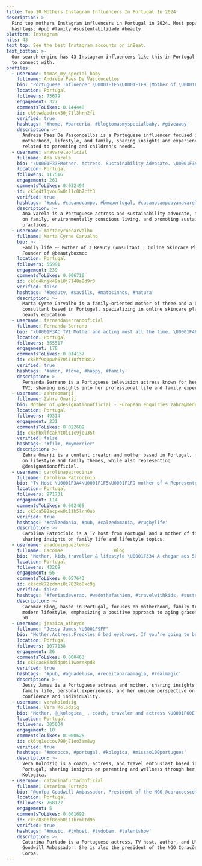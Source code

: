 ```yaml
---
title: Top 10 Mothers Instagram Influencers In Portugal In 2024
description: >-
  Find top mothers Instagram influencers in Portugal in 2024. Most popular
  hashtags: #pub #family #sustentabilidade #beauty.
platform: Instagram
hits: 43
text_top: See the best Instagram accounts on inBeat.
text_bottom: >-
  Our search engine has 43 Instagram influencers like this in Portugal for you
  to connect with.
profiles:
  - username: tomas_my_special_baby
    fullname: Andreia Paes De Vasconcellos
    bio: "Portuguese Influencer \U0001F1F5\U0001F1F9 |Mother of \U0001F476\U0001F476 and \U0001F467 \U0001F467One of them has the love chromosome ❤️ Kids,Mums&Lifestyle tomasmyspecialbaby@gmail.com \U0001F4E9 @ellephant.pt"
    location: Portugal
    followers: 73679
    engagement: 327
    commentsToLikes: 0.144448
    id: ck6twdaodrcx30j71l3hrn2fi
    verified: true
    hashtags: '#home, #parceria, #blogtomasmyspecialbaby, #giveaway'
    description: >-
      Andreia Paes De Vasconcellos is a Portuguese influencer focused on
      motherhood, lifestyle, and family, sharing insights and experiences
      related to parenting and children's needs.
  - username: anavarelaoficial
    fullname: Ana Varela
    bio: "\U0001F33FMother. Actress. Sustainability Advocate. \U0001F3ACActing&Management: rscarrelo@gmail.com \U0001F4A1PR,Digital & Brands: squad@connosco.pt"
    location: Portugal
    followers: 117516
    engagement: 261
    commentsToLikes: 0.032494
    id: ck5q4f1gvou6w0i11c0b7cft3
    verified: true
    hashtags: '#pub, #casanocampo, #bmwportugal, #casanocampobyanavarela'
    description: >-
      Ana Varela is a Portuguese actress and sustainability advocate, focusing
      on family, environmentally conscious living, and promoting sustainable
      practices.
  - username: martacyrnecarvalho
    fullname: Marta Cyrne Carvalho
    bio: >-
      Family life 〰️ Mother of 3 Beauty Consultant | Online Skincare Plans
      Founder of @beautyboxmcc
    location: Portugal
    followers: 55991
    engagement: 239
    commentsToLikes: 0.006716
    id: ck6u4knjk49al0j7148a8d9r3
    verified: false
    hashtags: '#beauty, #savills, #matosinhos, #natura'
    description: >-
      Marta Cyrne Carvalho is a family-oriented mother of three and a beauty
      consultant based in Portugal, specializing in online skincare plans and
      beauty education.
  - username: fernandaserranooficial
    fullname: Fernanda Serrano
    bio: "\U0001F3AC TVI Mother and acting most all the time… \U0001F4E7 tiago.froufe@thisisluvin.com \U0001F4E7 sandra.faria@fproducao.pt"
    location: Portugal
    followers: 355517
    engagement: 178
    commentsToLikes: 0.014137
    id: ck5hf9q1pwh670i118ftb98iv
    verified: true
    hashtags: '#amor, #love, #happy, #family'
    description: >-
      Fernanda Serrano is a Portuguese television actress known for her work on
      TVI, sharing insights into her professional life and family experiences.
  - username: zahraomarji
    fullname: Zahra Omarji
    bio: Mother of @designationofficial - European enquiries zahra@medeamgmt.com
    location: Portugal
    followers: 49314
    engagement: 231
    commentsToLikes: 0.022609
    id: ck5hhxlfcaknt0i11c9jcu35t
    verified: false
    hashtags: '#film, #mymercier'
    description: >-
      Zahra Omarji is a content creator and mother based in Portugal, focusing
      on lifestyle and family themes, while also representing
      @designationofficial.
  - username: carolinapatrocinio
    fullname: Carolina Patrocínio
    bio: "Tv Host \U0001F3A4\U0001F1F5\U0001F1F9 mother of 4 Represented by @notable.pt Prozis code: CAROLINA"
    location: Portugal
    followers: 971731
    engagement: 114
    commentsToLikes: 0.002465
    id: ck5ca592acpxw0i11b5lrn0ub
    verified: true
    hashtags: '#calzedonia, #pub, #calzedomania, #rugbylife'
    description: >-
      Carolina Patrocínio is a TV host from Portugal and a mother of four,
      sharing insights on family life and lifestyle topics.
  - username: anadominguezlemos
    fullname: Cacomae                   Blog
    bio: "Mother, kids,traveller & lifestyle \U0001F334 A chegar aos 50 com imenso orgulho na idade ❣️ #50anos #mulhermoderna \U0001F4E9 anadominguezlemos@gmail.com"
    location: Portugal
    followers: 43269
    engagement: 66
    commentsToLikes: 0.057643
    id: ckaoxk72zdmhi0i782ko8kc9g
    verified: false
    hashtags: '#feriasdeverao, #wedothefashion, #travelwithkids, #sustentabilidade'
    description: >-
      Cacomae Blog, based in Portugal, focuses on motherhood, family travel, and
      modern lifestyle, emphasizing a positive approach to aging gracefully at
      50.
  - username: jessica_athayde
    fullname: "Jessy James \U0001F9FF"
    bio: "Mother.Actress.Freckles & bad eyebrows. If you’re going to be weird, be confident about it. sergiomotasoares@Gmail.com Vale tudo\U0001F921 Sic 2+2 \U0001F3AD Villaret"
    location: Portugal
    followers: 1077138
    engagement: 26
    commentsToLikes: 0.000463
    id: ck5cac863d5dp0i11worekpd8
    verified: true
    hashtags: '#pub, #aguadeluso, #receitaparaamagia, #realmagic'
    description: >-
      Jessy James is a Portuguese actress and mother, sharing insights into
      family life, personal experiences, and her unique perspective on
      confidence and individuality.
  - username: verakolodzig
    fullname: Vera Kolodzig
    bio: "Mother, @_kologica_ , coach, traveler and actress \U0001F60E Manager: Leonor Babo Digital: tiago.froufe@thisisluvin.com Coaching: coaching@kologica.com"
    location: Portugal
    followers: 305034
    engagement: 10
    commentsToLikes: 0.000625
    id: ck6tq1eccov790j71oo3am8wg
    verified: true
    hashtags: '#morocco, #portugal, #kologica, #missao100portugues'
    description: >-
      Vera Kolodzig is a coach, actress, and travel enthusiast based in
      Portugal, sharing insights on parenting and wellness through her platform
      Kologica.
  - username: catarinafurtadooficial
    fullname: Catarina Furtado
    bio: "@unfpa Goodwill Ambassador, President of the NGO @coracoescomcoroa, actress, TV host, author of 3 books and mother of 2. ❤️\U0001F451"
    location: Portugal
    followers: 768127
    engagement: 5
    commentsToLikes: 0.001692
    id: ck5c830bf8o6b0i11brmltd9o
    verified: true
    hashtags: '#music, #tvhost, #tvdobem, #talentshow'
    description: >-
      Catarina Furtado is a Portuguese actress, TV host, author, and UNFPA
      Goodwill Ambassador. She is also the president of the NGO Corações com
      Coroa.
---
```


